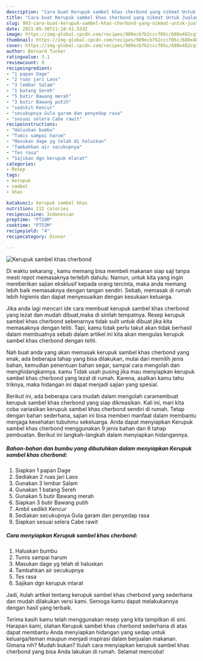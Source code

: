 ```yaml
---
description: "Cara buat Kerupuk sambel khas cherbond yang nikmat Untuk Jualan"
title: "Cara buat Kerupuk sambel khas cherbond yang nikmat Untuk Jualan"
slug: 993-cara-buat-kerupuk-sambel-khas-cherbond-yang-nikmat-untuk-jualan
date: 2021-05-30T11:18:41.533Z
image: https://img-global.cpcdn.com/recipes/989ecb7b2cccf05c/680x482cq70/kerupuk-sambel-khas-cherbond-foto-resep-utama.jpg
thumbnail: https://img-global.cpcdn.com/recipes/989ecb7b2cccf05c/680x482cq70/kerupuk-sambel-khas-cherbond-foto-resep-utama.jpg
cover: https://img-global.cpcdn.com/recipes/989ecb7b2cccf05c/680x482cq70/kerupuk-sambel-khas-cherbond-foto-resep-utama.jpg
author: Bernard Tucker
ratingvalue: 3.1
reviewcount: 9
recipeingredient:
- "1 papan Dage"
- "2 ruas jari Laos"
- "3 lembar Salam"
- "1 batang Sereh"
- "5 butir Bawang merah"
- "3 butir Bawang putih"
- "sedikit Kencur"
- "secukupnya Gula garam dan penyedap rasa"
- "sesuai selera Cabe rawit"
recipeinstructions:
- "Haluskan bumbu"
- "Tumis sampai harum"
- "Masukan dage yg telah di haluskan"
- "Tambahkan air secukupnya"
- "Tes rasa"
- "Sajikan dgn kerupuk mlarat"
categories:
- Resep
tags:
- kerupuk
- sambel
- khas

katakunci: kerupuk sambel khas 
nutrition: 111 calories
recipecuisine: Indonesian
preptime: "PT28M"
cooktime: "PT53M"
recipeyield: "4"
recipecategory: Dinner

---
```



![Kerupuk sambel khas cherbond](https://img-global.cpcdn.com/recipes/989ecb7b2cccf05c/680x482cq70/kerupuk-sambel-khas-cherbond-foto-resep-utama.jpg)

Di waktu  sekarang , kamu memang bisa membeli makanan siap saji tanpa mesti repot memasaknya terlebih dahulu. Namun, untuk kita yang ingin memberikan sajian eksklusif kepada orang tercinta, maka anda memang lebih baik memasaknya dengan tangan sendiri. Sebab, memasak di rumah lebih higienis dan dapat menyesuaikan dengan kesukaan keluarga.

Jika anda lagi mencari ide cara membuat kerupuk sambel khas cherbond yang lezat dan mudah dibuat,maka di sinilah tempatnya. Resep kerupuk sambel khas cherbond  sebenarnya tidak sulit untuk dibuat jika kita memasaknya dengan teliti. Tapi, kamu tidak perlu takut akan tidak berhasil dalam membuatnya 
sebab dalam artikel ini kita akan mengulas kerupuk sambel khas cherbond dengan teliti.  



Nah buat anda yang akan memasak kerupuk sambel khas cherbond yang enak, ada beberapa tahap yang bisa dilakukan, mulai dari memilih jenis bahan, kemudian penentuan bahan segar, sampai cara mengolah dan menghidangkannya. kamu Tidak usah pusing jika mau menyiapkan kerupuk sambel khas cherbond yang lezat di rumah. Karena, asalkan kamu  tahu triknya, maka hidangan ini dapat menjadi sajian yang spesial.

Berikut ini, ada beberapa cara mudah dalam mengolah caramembuat kerupuk sambel khas cherbond yang siap dikreasikan. Kali ini, mari kita coba variasikan kerupuk sambel khas cherbond sendiri di rumah. Tetap dengan bahan sederhana, sajian ini bisa memberi manfaat dalam membantu menjaga kesehatan tubuhmu sekeluarga. Anda dapat menyiapkan Kerupuk sambel khas cherbond menggunakan 9 jenis bahan dan 6 tahap pembuatan. Berikut ini langkah-langkah dalam menyiapkan hidangannya.

<!--inarticleads1-->

##### Bahan-bahan dan bumbu yang dibutuhkan dalam menyiapkan Kerupuk sambel khas cherbond:

1. Siapkan 1 papan Dage
1. Sediakan 2 ruas jari Laos
1. Gunakan 3 lembar Salam
1. Gunakan 1 batang Sereh
1. Gunakan 5 butir Bawang merah
1. Siapkan 3 butir Bawang putih
1. Ambil sedikit Kencur
1. Sediakan secukupnya Gula garam dan penyedap rasa
1. Siapkan sesuai selera Cabe rawit




<!--inarticleads2-->

##### Cara menyiapkan Kerupuk sambel khas cherbond:

1. Haluskan bumbu
1. Tumis sampai harum
1. Masukan dage yg telah di haluskan
1. Tambahkan air secukupnya
1. Tes rasa
1. Sajikan dgn kerupuk mlarat




Jadi, itulah artikel tentang  kerupuk sambel khas cherbond  yang sederhana dan mudah dilakukan versi kami. Semoga kamu dapat melakukannya dengan hasil yang terbaik. 

Terima kasih kamu telah menggunakan resep yang kita tampilkan di sini. Harapan kami, olahan  Kerupuk sambel khas cherbond sederhana di atas dapat membantu Anda menyiapkan hidangan yang sedap untuk keluarga/teman maupun menjadi inspirasi dalam berjualan makanan. Gimana nih? Mudah bukan? Itulah cara menyiapkan kerupuk sambel khas cherbond yang bisa Anda lakukan di rumah. Selamat mencoba!

